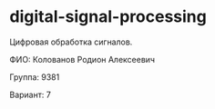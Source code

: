 # digital-signal-processing

Цифровая обработка сигналов.

ФИО: Колованов Родион Алексеевич

Группа: 9381

Вариант: 7
